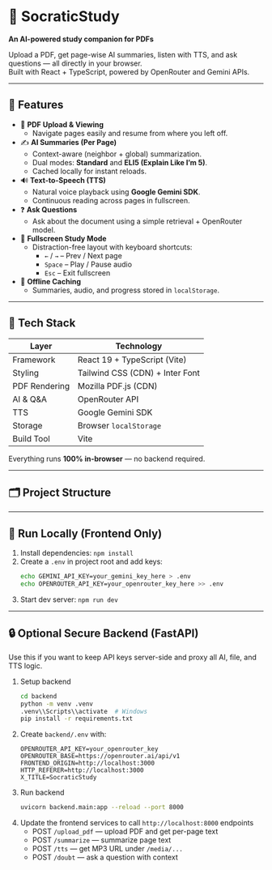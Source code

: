 # 🧠 SocraticStudy  
**An AI-powered study companion for PDFs**  

Upload a PDF, get page-wise AI summaries, listen with TTS, and ask questions — all directly in your browser.  
Built with React + TypeScript, powered by OpenRouter and Gemini APIs.

---

## 🚀 Features

- 📄 **PDF Upload & Viewing**
  - Navigate pages easily and resume from where you left off.
- ✍️ **AI Summaries (Per Page)**
  - Context-aware (neighbor + global) summarization.
  - Dual modes: **Standard** and **ELI5 (Explain Like I’m 5)**.
  - Cached locally for instant reloads.
- 🔊 **Text-to-Speech (TTS)**
  - Natural voice playback using **Google Gemini SDK**.
  - Continuous reading across pages in fullscreen.
- ❓ **Ask Questions**
  - Ask about the document using a simple retrieval + OpenRouter model.
- 🧘 **Fullscreen Study Mode**
  - Distraction-free layout with keyboard shortcuts:
    - `←` / `→` – Prev / Next page  
    - `Space` – Play / Pause audio  
    - `Esc` – Exit fullscreen
- 💾 **Offline Caching**
  - Summaries, audio, and progress stored in `localStorage`.

---

## 🧩 Tech Stack

| Layer | Technology |
|-------|-------------|
| Framework | React 19 + TypeScript (Vite) |
| Styling | Tailwind CSS (CDN) + Inter Font |
| PDF Rendering | Mozilla PDF.js (CDN) |
| AI & Q&A | OpenRouter API |
| TTS | Google Gemini SDK |
| Storage | Browser `localStorage` |
| Build Tool | Vite |

Everything runs **100% in-browser** — no backend required.

---

## 🗂️ Project Structure

---

## 🔧 Run Locally (Frontend Only)

1. Install dependencies:
   `npm install`
2. Create a `.env` in project root and add keys:
   ```bash
   echo GEMINI_API_KEY=your_gemini_key_here > .env
   echo OPENROUTER_API_KEY=your_openrouter_key_here >> .env
   ```
3. Start dev server:
   `npm run dev`

---

## 🔒 Optional Secure Backend (FastAPI)

Use this if you want to keep API keys server-side and proxy all AI, file, and TTS logic.

1. Setup backend
   ```bash
   cd backend
   python -m venv .venv
   .venv\\Scripts\\activate  # Windows
   pip install -r requirements.txt
   ```
2. Create `backend/.env` with:
   ```env
   OPENROUTER_API_KEY=your_openrouter_key
   OPENROUTER_BASE=https://openrouter.ai/api/v1
   FRONTEND_ORIGIN=http://localhost:3000
   HTTP_REFERER=http://localhost:3000
   X_TITLE=SocraticStudy
   ```
3. Run backend
   ```bash
   uvicorn backend.main:app --reload --port 8000
   ```
4. Update the frontend services to call `http://localhost:8000` endpoints
   - POST `/upload_pdf` — upload PDF and get per-page text
   - POST `/summarize` — summarize page text
   - POST `/tts` — get MP3 URL under `/media/...`
   - POST `/doubt` — ask a question with context


